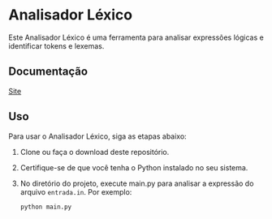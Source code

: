 # Analisador Léxico

Este Analisador Léxico é uma ferramenta para analisar expressões lógicas e identificar tokens e lexemas. 

## Documentação
[Site](https://arturj9.github.io/analisador_lexico/)
## Uso

Para usar o Analisador Léxico, siga as etapas abaixo:

1. Clone ou faça o download deste repositório.

2. Certifique-se de que você tenha o Python instalado no seu sistema.

3. No diretório do projeto, execute main.py para analisar a expressão do arquivo `entrada.in`. Por exemplo:

   ```python
   python main.py
